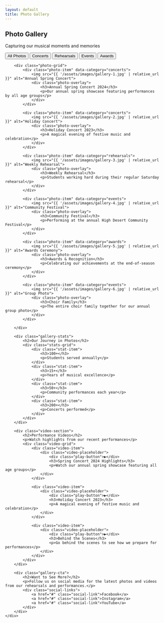 ```yaml
---
layout: default
title: Photo Gallery
---
```


<section class="gallery-hero">
    <div class="container">
        <h1>Photo Gallery</h1>
        <p>Capturing our musical moments and memories</p>
    </div>
</section>

<section class="gallery-content">
    <div class="container">
        <div class="gallery-filters">
            <button class="filter-btn active" data-filter="all">All Photos</button>
            <button class="filter-btn" data-filter="concerts">Concerts</button>
            <button class="filter-btn" data-filter="rehearsals">Rehearsals</button>
            <button class="filter-btn" data-filter="events">Events</button>
            <button class="filter-btn" data-filter="awards">Awards</button>
        </div>
        
        <div class="photo-grid">
            <div class="photo-item" data-category="concerts">
                <img src="{{ '/assets/images/gallery-1.jpg' | relative_url }}" alt="Annual Spring Concert">
                <div class="photo-overlay">
                    <h3>Annual Spring Concert 2024</h3>
                    <p>Our annual spring showcase featuring performances by all age groups</p>
                </div>
            </div>
            
            <div class="photo-item" data-category="concerts">
                <img src="{{ '/assets/images/gallery-2.jpg' | relative_url }}" alt="Holiday Concert">
                <div class="photo-overlay">
                    <h3>Holiday Concert 2023</h3>
                    <p>A magical evening of festive music and celebration</p>
                </div>
            </div>
            
            <div class="photo-item" data-category="rehearsals">
                <img src="{{ '/assets/images/gallery-3.jpg' | relative_url }}" alt="Weekly Rehearsal">
                <div class="photo-overlay">
                    <h3>Weekly Rehearsal</h3>
                    <p>Students working hard during their regular Saturday rehearsal</p>
                </div>
            </div>
            
            <div class="photo-item" data-category="events">
                <img src="{{ '/assets/images/gallery-4.jpg' | relative_url }}" alt="Community Festival">
                <div class="photo-overlay">
                    <h3>Community Festival</h3>
                    <p>Performing at the annual High Desert Community Festival</p>
                </div>
            </div>
            
            <div class="photo-item" data-category="awards">
                <img src="{{ '/assets/images/gallery-5.jpg' | relative_url }}" alt="Awards Ceremony">
                <div class="photo-overlay">
                    <h3>Awards & Recognition</h3>
                    <p>Celebrating our achievements at the end-of-season ceremony</p>
                </div>
            </div>
            
            <div class="photo-item" data-category="events">
                <img src="{{ '/assets/images/gallery-6.jpg' | relative_url }}" alt="Group Photo">
                <div class="photo-overlay">
                    <h3>Choir Family</h3>
                    <p>The entire choir family together for our annual group photo</p>
                </div>
            </div>
            
        </div>
        
        <div class="gallery-stats">
            <h2>Our Journey in Photos</h2>
            <div class="stats-grid">
                <div class="stat-item">
                    <h3>100+</h3>
                    <p>Students served annually</p>
                </div>
                <div class="stat-item">
                    <h3>15+</h3>
                    <p>Years of musical excellence</p>
                </div>
                <div class="stat-item">
                    <h3>50+</h3>
                    <p>Community performances each year</p>
                </div>
                <div class="stat-item">
                    <h3>200+</h3>
                    <p>Concerts performed</p>
                </div>
            </div>
        </div>
        
        <div class="video-section">
            <h2>Performance Videos</h2>
            <p>Watch highlights from our recent performances</p>
            <div class="video-grid">
                <div class="video-item">
                    <div class="video-placeholder">
                        <div class="play-button">▶</div>
                        <h3>Spring Concert 2024 Highlights</h3>
                        <p>Watch our annual spring showcase featuring all age groups</p>
                    </div>
                </div>
                
                <div class="video-item">
                    <div class="video-placeholder">
                        <div class="play-button">▶</div>
                        <h3>Holiday Concert 2023</h3>
                        <p>A magical evening of festive music and celebration</p>
                    </div>
                </div>
                
                <div class="video-item">
                    <div class="video-placeholder">
                        <div class="play-button">▶</div>
                        <h3>Behind the Scenes</h3>
                        <p>Go behind the scenes to see how we prepare for performances</p>
                    </div>
                </div>
            </div>
        </div>
        
        <div class="gallery-cta">
            <h2>Want to See More?</h2>
            <p>Follow us on social media for the latest photos and videos from our rehearsals and performances.</p>
            <div class="social-links">
                <a href="#" class="social-link">Facebook</a>
                <a href="#" class="social-link">Instagram</a>
                <a href="#" class="social-link">YouTube</a>
            </div>
        </div>
    </div>
</section>
